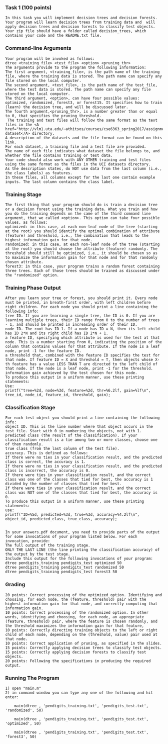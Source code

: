 ### Task 1 (100 points)

    In this task you will implement decision trees and decision forests. 
    Your program will learn decision trees from training data and  will apply decision trees and decision forests to classify test objects.
    Your zip file should have a folder called decision_trees, which contains your code and the README.txt file.

### Command-line Arguments

    Your program will be invoked as follows:
    dtree <training_file> <test_file> <option> <pruning_thr>
    The arguments provide to the program the following information:
    The first argument, <training_file>, is the path name of the training file, where the training data is stored. The path name can specify any file stored on the local computer.
    The second argument, <test_file>, is the path name of the test file, where the test data is stored. The path name can specify any file stored on the local computer.
    The third argument, <option>, can have four possible values: optimized, randomized, forest3, or forest15. It specifies how to train (learn) the decision tree, and will be discussed later.
    The fourth argument,<pruning_thr>, is a number greater than or equal to 0, that specifies the pruning threshold.
     The training and test files will follow the same format as the text files in the <A href="http://vlm1.uta.edu/~athitsos/courses/cse6363_spring2017/assignments/uci_datasets/">UCI dataset</A> directory. 
    A description of the datasets and the file format can be found on this link. 
    For each dataset, a training file and a test file are provided. 
    The name of each file indicates what dataset the file belongs to, and whether the file contains training or test data. 
    Your code should also work with ANY OTHER training and test files using the same format as the files in the UCI datasets directory.
    As the description states, do NOT use data from the last column (i.e., the class labels) as features. 
    In these files, all columns except for the last one contain example inputs. The last column contains the class label.

### Training Stage

    The first thing that your program should do is train a decision tree or a decision forest using the training data. What you train and how you do the training depends on the came of the third command line argument, that we called <option>. This option can take four possible values, as follows:
    optimized: in this case, at each non-leaf node of the tree (starting at the root) you should identify the optimal combination of attribute (feature) and threshold, i.e., the combination that leads to the highest information gain for that node.
    randomized: in this case, at each non-leaf node of the tree (starting at the root) you should choose the attribute (feature) randomly. The threshold should still be optimized, i.e., it should be chosen so as to maximize the information gain for that node and for that randomly chosen attribute.
    forest3: in this case, your program trains a random forest containing three trees. Each of those trees should be trained as discussed under the "randomized" option.
   
### Training Phase Output

    After you learn your tree or forest, you should print it. Every node must be printed, in breath-first order, with left children before right children. For each node you should print a line containing the following info:
    tree ID. If you are learning a single tree, the ID is 0. If you are learning multiple trees, their ID range from 0 to the number of trees - 1, and should be printed in increasing order of their ID.
    node ID. The root has ID 1. If a node has ID = N, then its left child has ID 2*N and its right child has ID 2*N + 1.
    a feature ID, specifying which attribute is used for the test at that node. This is a number starting from 0, indicating the position of the column that contains values for that attribute. If the node is a leaf node, print -1 for the feature ID.
    a threshold that, combined with the feature ID specifies the test for that node. If feature ID = X and threshold = T, then objects whose X-th feature has a value LESS THAN T are directed to the left child of that node. If the node is a leaf node, print -1 for the threshold.
    information gain achieved by the test chosen for this node.
    To produce this output in a uniform manner, use these printing statements:
    Use:
    printf("tree=%2d, node=%3d, feature=%2d, thr=%6.2lf, gain=%lf\n", tree_id, node_id, feature_id, threshold, gain);


### Classification Stage

    For each test object you should print a line containing the following info:
    object ID. This is the line number where that object occurs in the test file. Start with 0 in numbering the objects, not with 1.
    predicted class (the result of the classification). If your classification result is a tie among two or more classes, choose one of them randomly.
    true class (from the last column of the test file).
    accuracy. This is defined as follows:
    If there were no ties in your classification result, and the predicted class is correct, the accuracy is 1.
    If there were no ties in your classification result, and the predicted class is incorrect, the accuracy is 0.
    If there were ties in your classification result, and the correct class was one of the classes that tied for best, the accuracy is 1 divided by the number of classes that tied for best.
    If there were ties in your classification result, and the correct class was NOT one of the classes that tied for best, the accuracy is 0.
    To produce this output in a uniform manner, use these printing statements:
    use:
    printf("ID=%5d, predicted=%3d, true=%3d, accuracy=%4.2lf\n", object_id, predicted_class, true_class, accuracy);


    In your answers.pdf document, you need to provide parts of the output for some invocations of your program listed below. For each invocation, provide:
    The full output of the training stage.
    ONLY THE LAST LINE (the line printing the classification accuracy) of the output by the test stage.
    Include this output for the following invocations of your program:
    dtree pendigits_training pendigits_test optimized 50
    dtree pendigits_training pendigits_test randomized 50
    dtree pendigits_training pendigits_test forest3 50
    
    
### Grading

    20 points: Correct processing of the optimized option. Identifying and choosing, for each node, the (feature, threshold) pair with the highest information gain for that node, and correctly computing that information gain.
    10 points: Correct processing of the randomized option. In other words, identifying and choosing, for each node, an appropriate (feature, threshold) pair, where the feature is chosen randomly, and the threshold maximizes the information gain for that feature,
    10 points: Correctly directing training objects to the left or right child of each node, depending on the (threshold, value) pair used at that node.
    10 points: Correct application of pruning, as specified in the slides.
    15 points: Correctly applying decision trees to classify test objects.
    15 points: Correctly applying decision forests to classify test objects.
    20 points: Following the specifications in producing the required output.
   
### Running The Program

    1) open "main.m"
    2) in command window you can type any one of the following and hit enter:

        main(dtree , 'pendigits_training.txt', 'pendigits_test.txt', 'randomized', 50)

        main(dtree , 'pendigits_training.txt', 'pendigits_test.txt', 'optimized', 50)

        main(dtree , 'pendigits_training.txt', 'pendigits_test.txt', 'forest3', 50)

